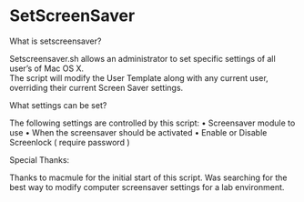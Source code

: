 # SetScreenSaver

What is setscreensaver?

Setscreensaver.sh allows an administrator to set specific settings of all user’s of Mac OS X.  
The script will modify the User Template along with any current user, overriding their current Screen Saver settings.

What settings can be set?

The following settings are controlled by this script:
	•	Screensaver module to use
	•	When the screensaver should be activated
	•	Enable or Disable Screenlock ( require password )

Special Thanks:

Thanks to macmule for the initial start of this script.  Was searching for the best way to modify computer screensaver settings for a lab environment.

